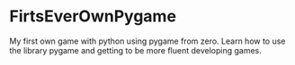 # FirtsEverOwnPygame
My first own game with python using pygame from zero. Learn how to use the library pygame and getting to be more fluent developing games.
